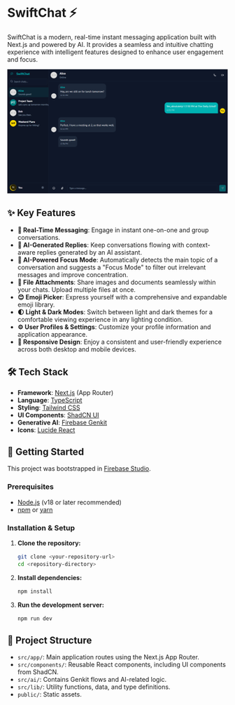 # SwiftChat ⚡️

SwiftChat is a modern, real-time instant messaging application built with Next.js and powered by AI. It provides a seamless and intuitive chatting experience with intelligent features designed to enhance user engagement and focus.

<p align="center">
  <img src="assets/SwiftChat mockup.png" alt="SwiftChat mockup">
</p>

## ✨ Key Features

-   **💬 Real-Time Messaging**: Engage in instant one-on-one and group conversations.
-   **🤖 AI-Generated Replies**: Keep conversations flowing with context-aware replies generated by an AI assistant.
-   **🎯 AI-Powered Focus Mode**: Automatically detects the main topic of a conversation and suggests a "Focus Mode" to filter out irrelevant messages and improve concentration.
-   **📎 File Attachments**: Share images and documents seamlessly within your chats. Upload multiple files at once.
-   **😊 Emoji Picker**: Express yourself with a comprehensive and expandable emoji library.
-   **🌓 Light & Dark Modes**: Switch between light and dark themes for a comfortable viewing experience in any lighting condition.
-   **⚙️ User Profiles & Settings**: Customize your profile information and application appearance.
-   **📱 Responsive Design**: Enjoy a consistent and user-friendly experience across both desktop and mobile devices.

## 🛠️ Tech Stack

-   **Framework**: [Next.js](https://nextjs.org/) (App Router)
-   **Language**: [TypeScript](https://www.typescriptlang.org/)
-   **Styling**: [Tailwind CSS](https://tailwindcss.com/)
-   **UI Components**: [ShadCN UI](https://ui.shadcn.com/)
-   **Generative AI**: [Firebase Genkit](https://firebase.google.com/docs/genkit)
-   **Icons**: [Lucide React](https://lucide.dev/guide/packages/lucide-react)

## 🚀 Getting Started

This project was bootstrapped in [Firebase Studio](https://firebase.google.com/studio).

### Prerequisites

-   [Node.js](https://nodejs.org/) (v18 or later recommended)
-   [npm](https://www.npmjs.com/) or [yarn](https://yarnpkg.com/)

### Installation & Setup

1.  **Clone the repository:**
    ```bash
    git clone <your-repository-url>
    cd <repository-directory>
    ```

2.  **Install dependencies:**
    ```bash
    npm install
    ```

3.  **Run the development server:**
    ```bash
    npm run dev
    ```

## 📁 Project Structure

-   `src/app/`: Main application routes using the Next.js App Router.
-   `src/components/`: Reusable React components, including UI components from ShadCN.
-   `src/ai/`: Contains Genkit flows and AI-related logic.
-   `src/lib/`: Utility functions, data, and type definitions.
-   `public/`: Static assets.
